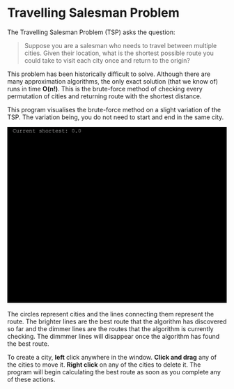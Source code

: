 # Travelling Salesman Problem
The Travelling Salesman Problem (TSP) asks the question:
> Suppose you are a salesman who needs to travel between multiple cities. Given their location, what is the shortest possible route you could take to visit each city once and return to the origin?

This problem has been historically difficult to solve. Although there are many approximation algorithms, the only exact solution (that we know of) runs in time **O(n!)**. This is the brute-force method of checking every permutation of cities and returning route with the shortest distance.

This program visualises the brute-force method on a slight variation of the TSP. The variation being, you do not need to start and end in the same city.

<img src="Travelling_Salesman_Demo.gif" width="600" alt="Program Demo">

The circles represent cities and the lines connecting them represent the route. The brighter lines are the best route that the algorithm has discovered so far and the dimmer lines are the routes that the algorithm is currently checking. The dimmmer lines will disappear once the algorithm has found the best route.

To create a city, **left** click anywhere in the window. **Click and drag** any of the cities to move it. **Right click** on any of the cities to delete it. The program will begin calculating the best route as soon as you complete any of these actions.
